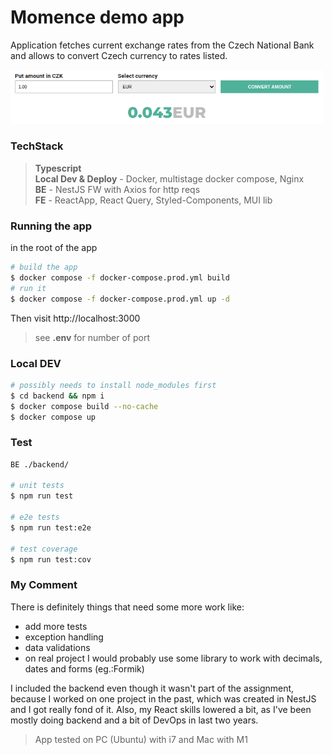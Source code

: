 Momence demo app
================
Application fetches current exchange rates from the Czech National Bank and allows to convert 
Czech currency to rates listed.

<img src="assets/momence-demo.png" alt="isolated" width="500"/>

### TechStack
>**Typescript**  
**Local Dev & Deploy** - Docker, multistage docker compose, Nginx  
**BE** - NestJS FW with Axios for http reqs  
**FE** - ReactApp, React Query, Styled-Components, MUI lib

### Running the app
in the root of the app
```bash
# build the app
$ docker compose -f docker-compose.prod.yml build
# run it
$ docker compose -f docker-compose.prod.yml up -d
```
Then visit http://localhost:3000
>see **.env** for number of port

### Local DEV
```bash
# possibly needs to install node_modules first
$ cd backend && npm i
$ docker compose build --no-cache
$ docker compose up
```

### Test

```bash
BE ./backend/

# unit tests
$ npm run test

# e2e tests
$ npm run test:e2e

# test coverage
$ npm run test:cov
```

### My Comment
There is definitely things that need some more work like:
- add more tests
- exception handling  
- data validations
- on real project I would probably use some library to work with decimals, dates
and forms (eg.:Formik) 

I included the backend even though it wasn't part of the assignment, because I worked
on one project in the past, which was created in NestJS and I got really fond of it. Also,
my React skills lowered a bit, as I've been mostly doing backend and a bit of DevOps
in last two years.

> App tested on PC (Ubuntu) with i7 and Mac with M1 
